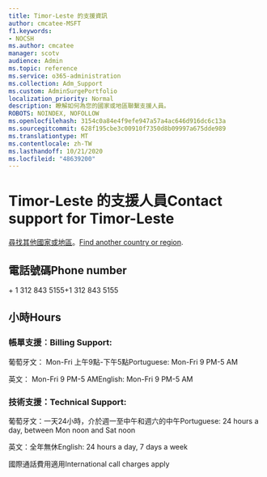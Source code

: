 ```yaml
---
title: Timor-Leste 的支援資訊
author: cmcatee-MSFT
f1.keywords:
- NOCSH
ms.author: cmcatee
manager: scotv
audience: Admin
ms.topic: reference
ms.service: o365-administration
ms.collection: Adm_Support
ms.custom: AdminSurgePortfolio
localization_priority: Normal
description: 瞭解如何為您的國家或地區聯繫支援人員。
ROBOTS: NOINDEX, NOFOLLOW
ms.openlocfilehash: 3154c0a84e4f9efe947a57a4ac646d916dc6c13a
ms.sourcegitcommit: 628f195cbe3c00910f7350d8b09997a675dde989
ms.translationtype: MT
ms.contentlocale: zh-TW
ms.lasthandoff: 10/21/2020
ms.locfileid: "48639200"
---
```

# <a name="contact-support-for-timor-leste"></a><span data-ttu-id="d44c1-103">Timor-Leste 的支援人員</span><span class="sxs-lookup"><span data-stu-id="d44c1-103">Contact support for Timor-Leste</span></span>

<span data-ttu-id="d44c1-104">[尋找其他國家或地區](../contact-support-for-business-products.md)。</span><span class="sxs-lookup"><span data-stu-id="d44c1-104">[Find another country or region](../contact-support-for-business-products.md).</span></span>

## <a name="phone-number"></a><span data-ttu-id="d44c1-105">電話號碼</span><span class="sxs-lookup"><span data-stu-id="d44c1-105">Phone number</span></span>
<span data-ttu-id="d44c1-106">+ 1 312 843 5155</span><span class="sxs-lookup"><span data-stu-id="d44c1-106">+1 312 843 5155</span></span>

## <a name="hours"></a><span data-ttu-id="d44c1-107">小時</span><span class="sxs-lookup"><span data-stu-id="d44c1-107">Hours</span></span>
### <a name="billing-support"></a><span data-ttu-id="d44c1-108">帳單支援︰</span><span class="sxs-lookup"><span data-stu-id="d44c1-108">Billing Support:</span></span>

<span data-ttu-id="d44c1-109">葡萄牙文： Mon-Fri 上午9點-下午5點</span><span class="sxs-lookup"><span data-stu-id="d44c1-109">Portuguese: Mon-Fri 9 PM-5 AM</span></span>

<span data-ttu-id="d44c1-110">英文： Mon-Fri 9 PM-5 AM</span><span class="sxs-lookup"><span data-stu-id="d44c1-110">English: Mon-Fri 9 PM-5 AM</span></span>

### <a name="technical-support"></a><span data-ttu-id="d44c1-111">技術支援：</span><span class="sxs-lookup"><span data-stu-id="d44c1-111">Technical Support:</span></span>

<span data-ttu-id="d44c1-112">葡萄牙文：一天24小時，介於週一至中午和週六的中午</span><span class="sxs-lookup"><span data-stu-id="d44c1-112">Portuguese: 24 hours a day, between Mon noon and Sat noon</span></span>

<span data-ttu-id="d44c1-113">英文：全年無休</span><span class="sxs-lookup"><span data-stu-id="d44c1-113">English: 24 hours a day, 7 days a week</span></span>

<span data-ttu-id="d44c1-114">國際通話費用適用</span><span class="sxs-lookup"><span data-stu-id="d44c1-114">International call charges apply</span></span>
